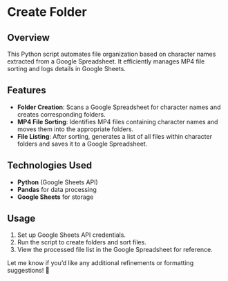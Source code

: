 # Create Folder

## Overview
This Python script automates file organization based on character names extracted from a Google Spreadsheet. It efficiently manages MP4 file sorting and logs details in Google Sheets.

## Features
- **Folder Creation**: Scans a Google Spreadsheet for character names and creates corresponding folders.
- **MP4 File Sorting**: Identifies MP4 files containing character names and moves them into the appropriate folders.
- **File Listing**: After sorting, generates a list of all files within character folders and saves it to a Google Spreadsheet.

## Technologies Used
- **Python** (Google Sheets API)
- **Pandas** for data processing
- **Google Sheets** for storage

## Usage
1. Set up Google Sheets API credentials.
2. Run the script to create folders and sort files.
3. View the processed file list in the Google Spreadsheet for reference.

Let me know if you’d like any additional refinements or formatting suggestions! 🚀